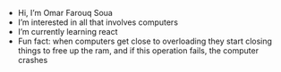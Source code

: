 -  Hi, I’m Omar Farouq Soua
-  I’m interested in all that involves computers
-  I’m currently learning react
-  Fun fact: when computers get close to overloading they start closing things to free up the ram, and if this operation fails, the computer crashes

 
  <!---
omar86556/omar86556 is a ✨ special ✨ repository because its `README.md` (this file) appears on your GitHub profile.
You can click the Preview link to take a look at your changes.
--->
